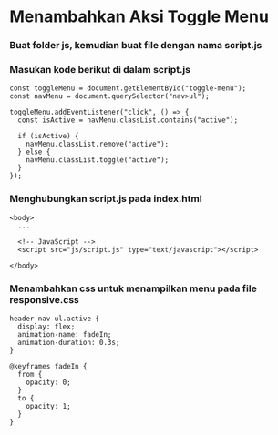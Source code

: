 # Menambahkan Aksi Toggle Menu

### Buat folder js, kemudian buat file dengan nama script.js

### Masukan kode berikut di dalam script.js

```
const toggleMenu = document.getElementById("toggle-menu");
const navMenu = document.querySelector("nav>ul");

toggleMenu.addEventListener("click", () => {
  const isActive = navMenu.classList.contains("active");

  if (isActive) {
    navMenu.classList.remove("active");
  } else {
    navMenu.classList.toggle("active");
  }
});
```

### Menghubungkan script.js pada index.html

```
<body>
  ...
  
  <!-- JavaScript -->
  <script src="js/script.js" type="text/javascript"></script>

</body>
```

### Menambahkan css untuk menampilkan menu pada file responsive.css

```
header nav ul.active {
  display: flex;
  animation-name: fadeIn;
  animation-duration: 0.3s;
}

@keyframes fadeIn {
  from {
    opacity: 0;
  }
  to {
    opacity: 1;
  }
}
```
